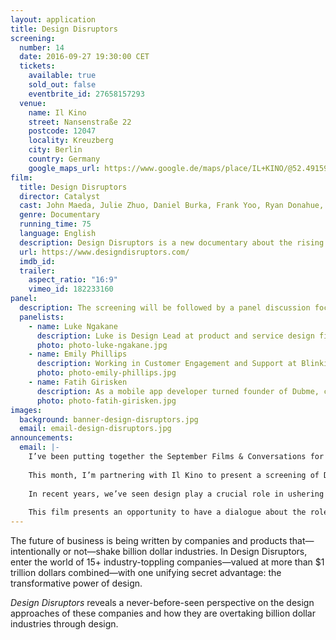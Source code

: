 ```yaml
---
layout: application
title: Design Disruptors
screening:
  number: 14
  date: 2016-09-27 19:30:00 CET
  tickets:
    available: true
    sold_out: false
    eventbrite_id: 27658157293
  venue:
    name: Il Kino
    street: Nansenstraße 22
    postcode: 12047
    locality: Kreuzberg
    city: Berlin
    country: Germany
    google_maps_url: https://www.google.de/maps/place/IL+KINO/@52.4915998,13.430868,17z/data=!3m1!4b1!4m5!3m4!1s0x47a84fb3dd3696cb:0x6c1396b23df60e2b!8m2!3d52.4915966!4d13.4330567
film:
  title: Design Disruptors
  director: Catalyst
  cast: John Maeda, Julie Zhuo, Daniel Burka, Frank Yoo, Ryan Donahue, Andy Law, Katie Dill, Tobias Van Schneider, Aarron Walter
  genre: Documentary
  running_time: 75
  language: English
  description: Design Disruptors is a new documentary about the rising importance of design as a competitive advantage in disruptive technologies. Learn about the design process and product designers at the world’s most disruptive products, like Google, Twitter, Airbnb, Spotify, and more.
  url: https://www.designdisruptors.com/
  imdb_id:
  trailer:
    aspect_ratio: "16:9"
    vimeo_id: 182233160
panel:
  description: The screening will be followed by a panel discussion focused on the role and impact of design within organisations. For the discussion, I’ve invited a diverse selection of panelists who each bring a unique perspective on the subject.
  panelists:
    - name: Luke Ngakane
      description: Luke is Design Lead at product and service design firm, Siberia working at the intersection of technology and design.
      photo: photo-luke-ngakane.jpg
    - name: Emily Phillips
      description: Working in Customer Engagement and Support at Blinkist, Emily spends a lot of time dealing with the outcomes of both good and bad design.
      photo: photo-emily-phillips.jpg
    - name: Fatih Girisken
      description: As a mobile app developer turned founder of Dubme, collaborating with designers is an important aspect of Fatih’s work.
      photo: photo-fatih-girisken.jpg
images:
  background: banner-design-disruptors.jpg
  email: email-design-disruptors.jpg
announcements:
  email: |-
    I’ve been putting together the September Films & Conversations for a while now and it’s a special one.
    
    This month, I’m partnering with Il Kino to present a screening of Design Disruptors which will be followed by a unique panel discussion.
    
    In recent years, we’ve seen design play a crucial role in ushering a new era products and services. And with this elevated status, designers are faced with profound responsibilities in their ability to influence the lives of people in the far reaches of the world.
    
    This film presents an opportunity to have a dialogue about the roles designers play in all our lives, so please join me for a great evening of film and conversation.
---
```

The future of business is being written by companies and products that—intentionally or not—shake billion dollar industries. In Design Disruptors, enter the world of 15+ industry-toppling companies—valued at more than $1 trillion dollars combined—with one unifying secret advantage: the transformative power of design.

*Design Disruptors* reveals a never-before-seen perspective on the design approaches of these companies and how they are overtaking billion dollar industries through design.
